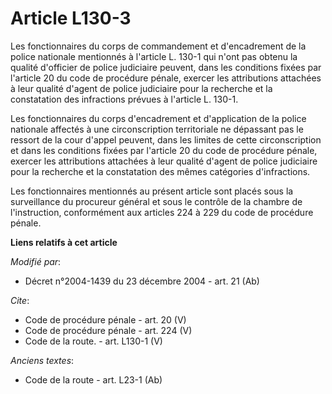 # Article L130-3

Les fonctionnaires du corps de commandement et d'encadrement de la police nationale mentionnés à l'article L. 130-1 qui n'ont
pas obtenu la qualité d'officier de police judiciaire peuvent, dans les conditions fixées par l'article 20 du code de
procédure pénale, exercer les attributions attachées à leur qualité d'agent de police judiciaire pour la recherche et la
constatation des infractions prévues à l'article L. 130-1. 

Les fonctionnaires du corps d'encadrement et d'application de la police nationale affectés à une circonscription territoriale
ne dépassant pas le ressort de la cour d'appel peuvent, dans les limites de cette circonscription et dans les conditions
fixées par l'article 20 du code de procédure pénale, exercer les attributions attachées à leur qualité d'agent de police
judiciaire pour la recherche et la constatation des mêmes catégories d'infractions. 

Les fonctionnaires mentionnés au présent article sont placés sous la surveillance du procureur général et sous le contrôle de
la chambre de l'instruction, conformément aux articles 224 à 229 du code de procédure pénale.

**Liens relatifs à cet article**

_Modifié par_:

  - Décret n°2004-1439 du 23 décembre 2004 - art. 21 (Ab)

_Cite_:

  - Code de procédure pénale - art. 20 (V)
  - Code de procédure pénale - art. 224 (V)
  - Code de la route. - art. L130-1 (V)

_Anciens textes_:

  - Code de la route - art. L23-1 (Ab)
